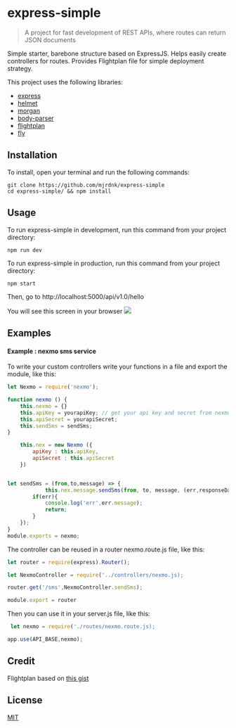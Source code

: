 # express-simple
> A project for fast development of REST APIs, where routes can return JSON documents

Simple starter, barebone structure based on ExpressJS. Helps easily create controllers for routes. Provides Flightplan file for simple deployment strategy.

This project uses the following libraries:
- [express](https://www.npmjs.com/package/express)
- [helmet](https://www.npmjs.com/package/helmet)
- [morgan](https://www.npmjs.com/package/morgan)
- [body-parser](https://www.npmjs.com/package/body-parser)
- [flightplan](https://www.npmjs.com/package/flightplan)
- [fly](https://www.npmjs.com/package/fly)

## Installation
To install, open your terminal and run the following commands:
```
git clone https://github.com/mjrdnk/express-simple
cd express-simple/ && npm install
```
## Usage
To run express-simple in development, run this command from your project directory:

```
npm run dev
```

To run express-simple in production, run this command from your project directory:

```
npm start
```

Then, go to http://localhost:5000/api/v1.0/hello

You will see this screen in your browser
<img src='https://i.imgur.com/SHHwXCd.png' />
<br>

## Examples

#### Example : nexmo sms service
To write your custom controllers write your functions in a file and export the module, like this:
```javascript
let Nexmo = require('nexmo');

function nexmo () {
    this.nexmo = {}
    this.apiKey = yourapiKey; // get your api key and secret from nexmo.com
    this.apiSecret = yourapiSecret;
    this.sendSms = sendSms;
}

    this.nex = new Nexmo ({
        apiKey : this.apiKey,
        apiSecret : this.apiSecret
    })


let sendSms = (from,to,message) => { 
            this.nex.message.sendSms(from, to, message, (err,responseData) => {
        if(err){
            console.log('err',err.message);
            return;
        }
    });
}
module.exports = nexmo;
```

The controller can be reused in a router nexmo.route.js file, like this:
```javascript
let router = require(express).Router();

let NexmoController = require('../controllers/nexmo.js);

router.get('/sms',NexmoController.sendSms);

module.export = router
```

Then you can use it in your server.js file, like this:
```javascript
 let nexmo = require('./routes/nexmo.route.js);

app.use(API_BASE,nexmo);
```

## Credit
Flightplan based on [this gist](https://gist.github.com/learncodeacademy/35045e64d2bbe6eb14f9)

## License

[MIT](LICENSE)
